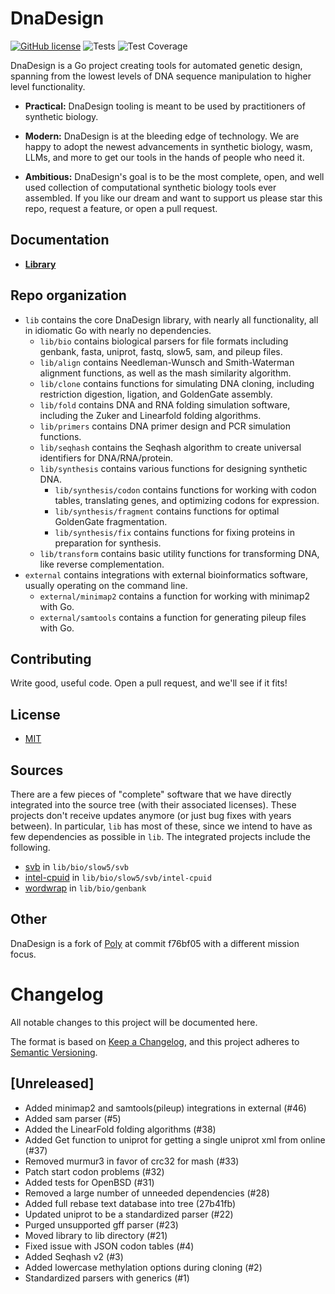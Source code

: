# DnaDesign

[![GitHub license](https://img.shields.io/badge/license-MIT-blue.svg)](https://github.com/koeng101/dnadesign/blob/main/LICENSE) 
![Tests](https://github.com/koeng101/dnadesign/workflows/Test/badge.svg)
![Test Coverage](https://img.shields.io/endpoint?url=https://gist.githubusercontent.com/koeng101/e8462880f920d70b182d5df3617b30f5/raw/coverage.json)

DnaDesign is a Go project creating tools for automated genetic design, spanning from the lowest levels of DNA sequence manipulation to higher level functionality.

* **Practical:** DnaDesign tooling is meant to be used by practitioners of synthetic biology.

* **Modern:** DnaDesign is at the bleeding edge of technology. We are happy to adopt the newest advancements in synthetic biology, wasm, LLMs, and more to get our tools in the hands of people who need it.

* **Ambitious:** DnaDesign's goal is to be the most complete, open, and well used collection of computational synthetic biology tools ever assembled. If you like our dream and want to support us please star this repo, request a feature, or open a pull request.

## Documentation

* **[Library](https://pkg.go.dev/github.com/koeng101/dnadesign)**

## Repo organization

* `lib` contains the core DnaDesign library, with nearly all functionality, all in idiomatic Go with nearly no dependencies.
    * `lib/bio` contains biological parsers for file formats including genbank, fasta, uniprot, fastq, slow5, sam, and pileup files.
    * `lib/align` contains Needleman-Wunsch and Smith-Waterman alignment functions, as well as the mash similarity algorithm.
    * `lib/clone` contains functions for simulating DNA cloning, including restriction digestion, ligation, and GoldenGate assembly.
    * `lib/fold` contains DNA and RNA folding simulation software, including the Zuker and Linearfold folding algorithms.
    * `lib/primers` contains DNA primer design and PCR simulation functions.
    * `lib/seqhash` contains the Seqhash algorithm to create universal identifiers for DNA/RNA/protein.
    * `lib/synthesis` contains various functions for designing synthetic DNA.
        * `lib/synthesis/codon` contains functions for working with codon tables, translating genes, and optimizing codons for expression.
        * `lib/synthesis/fragment` contains functions for optimal GoldenGate fragmentation.
        * `lib/synthesis/fix` contains functions for fixing proteins in preparation for synthesis.
    * `lib/transform` contains basic utility functions for transforming DNA, like reverse complementation.
* `external` contains integrations with external bioinformatics software, usually operating on the command line.
    * `external/minimap2` contains a function for working with minimap2 with Go.
    * `external/samtools` contains a function for generating pileup files with Go.


## Contributing

Write good, useful code. Open a pull request, and we'll see if it fits!

## License

* [MIT](LICENSE)

## Sources

There are a few pieces of "complete" software that we have directly integrated into the source tree (with their associated licenses). These projects don't receive updates anymore (or just bug fixes with years between). In particular, `lib` has most of these, since we intend to have as few dependencies as possible in `lib`. The integrated projects include the following.
- [svb](https://github.com/rleiwang/svb) in `lib/bio/slow5/svb`
- [intel-cpuid](https://github.com/aregm/cpuid) in `lib/bio/slow5/svb/intel-cpuid`
- [wordwrap](https://github.com/mitchellh/go-wordwrap) in `lib/bio/genbank`

## Other

DnaDesign is a fork of [Poly](https://github.com/TimothyStiles/poly) at commit f76bf05 with a different mission focus. 

# Changelog

All notable changes to this project will be documented here.

The format is based on [Keep a Changelog](https://keepachangelog.com/en/1.0.0/),
and this project adheres to [Semantic Versioning](https://semver.org/spec/v2.0.0.html).

## [Unreleased]
- Added minimap2 and samtools(pileup) integrations in external (#46)
- Added sam parser (#5)
- Added the LinearFold folding algorithms (#38)
- Added Get function to uniprot for getting a single uniprot xml from online (#37)
- Removed murmur3 in favor of crc32 for mash (#33)
- Patch start codon problems (#32)
- Added tests for OpenBSD (#31)
- Removed a large number of unneeded dependencies (#28)
- Added full rebase text database into tree (27b41fb)
- Updated uniprot to be a standardized parser (#22)
- Purged unsupported gff parser (#23)
- Moved library to lib directory (#21)
- Fixed issue with JSON codon tables (#4)
- Added Seqhash v2 (#3)
- Added lowercase methylation options during cloning (#2)
- Standardized parsers with generics (#1)
